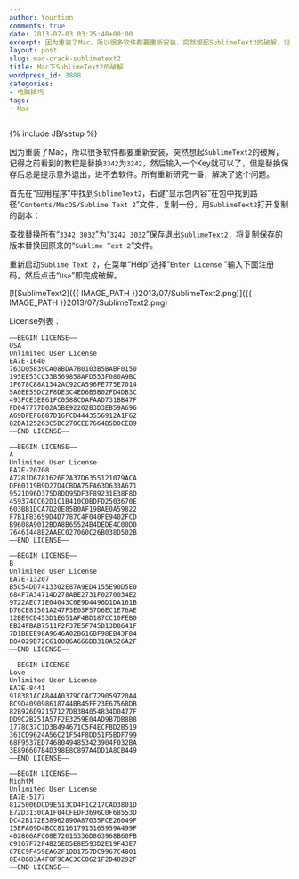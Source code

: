 ```yaml
---
author: Yourtion
comments: true
date: 2013-07-03 03:25:48+00:00
excerpt: 因为重装了Mac，所以很多软件都要重新安装，突然想起SublimeText2的破解，记得之前看到的教程是替换3342为3242，然后输入一个Key就可以了，但是替换保存后总是提示意外退出，进不去软件。所有重新研究一番，解决了这个问题。
layout: post
slug: mac-crack-sublimetext2
title: Mac下SublimeText2的破解
wordpress_id: 3808
categories:
- 电脑技巧
tags:
- Mac
---
```

{% include JB/setup %}

因为重装了Mac，所以很多软件都要重新安装，突然想起```SublimeText2```的破解，记得之前看到的教程是替换```3342```为```3242```，然后输入一个Key就可以了，但是替换保存后总是提示意外退出，进不去软件。所有重新研究一番，解决了这个问题。

首先在“应用程序”中找到```SublimeText2```，右键“显示包内容”在包中找到路径“```Contents/MacOS/Sublime Text 2```”文件，复制一份，用```SublimeText2```打开复制的副本：

查找替换所有“```3342 3032```”为“```3242 3032```”保存退出```SublimeText2```，将复制保存的版本替换回原来的“```Sublime Text 2```”文件。

重新启动```Sublime Text 2```，在菜单“Help”选择“```Enter License``` ”输入下面注册码，然后点击“```Use```”即完成破解。

[![SublimeText2]({{ IMAGE_PATH }}2013/07/SublimeText2.png)]({{ IMAGE_PATH }}2013/07/SublimeText2.png)

License列表：

```
—–BEGIN LICENSE—–
USA
Unlimited User License
EA7E-1640
763D05839CA08BDA7B0103B5BABF0150
195EE53CC33B569858AFD553F080A9BC
1F678C88A1342AC92CA596FE775E7014
5A0EE55DC2F8DE3C4ED6B5B02FD4DB3C
493FCE3EE61FC0588CDAFAAD731BB47F
FD047777D02A5BE92202B3D3EB59A696
A69DFEF6687D16FCD4443556912A1F62
82DA125263C5BC270CEE7664B5D0CEB9
—–END LICENSE—–

—–BEGIN LICENSE—–
A
Unlimited User License
EA7E-20708
A7281D6781626F2A37D6355121079ACA
DF60119B9D27D4CBDA75FA63D633A671
9521D96D375D8DD95DF3F89231E38F8D
459374CC62D1C1B410C0BDFD2503670E
603BB1DCA7D20E85B0AF19BAE0A59822
F7B1F83659D4D7787C4F040FE9402FCD
B9608A9012BDA8B65524B4DEDE4C00D0
76461448E2AAEC027060C26B038D502B
—–END LICENSE—–

—–BEGIN LICENSE—–
B
Unlimited User License
EA7E-13207
B5C54DD7413302E87A9ED4155E90D5E0
684F7A34714D278ABE2731F0270034E2
9722AEC71E04043C0E9D4496D1DA161B
D76CE81501A247F3E03F57D6EC1E76AE
12BE9CD453D1E651AF4BD187CC10FEB0
EB24FBAB7511F2F37E5F745D13D0641F
7D1BEEE98A9646A02B616BF98EB43F84
B04029D72C610086A666DB318A526A2F
—–END LICENSE—–

—–BEGIN LICENSE—–
Love
Unlimited User License
EA7E-8441
918381ACA844A0379CCAC729059720A4
BC9D409098618744BB45FF23E67568DB
82B926D92157127DB3B4054834D0477F
DD9C2B251A57F2E3259E04AD9B7DB8B8
1778C37C1D3B494671C5F4ECFBD2B519
361CD9624A56C21F54F8DD51F5BDF799
68F9537ED74680494853423904F032BA
3E896607B4D398E8C897A4DD1A8CB449
—–END LICENSE—–

—–BEGIN LICENSE—–
NightM
Unlimited User License
EA7E-5177
8125006DCD9E513CD4F1C217CAD3801D
E72D3130CA1F04CFEDF3696C0F68553D
DC42B172E38962890A87035FCE26049F
15EFA09D4BCC811617915165959A499F
402866AFC08E72615336D863968B60FB
C9167F72F4B25ED5E8E593D2E19F43E7
C7EC9F459EA62F1DD1757DC9967C4801
8E48683A4F0F9CAC3CC0621F2D48292F
—–END LICENSE—–
```
